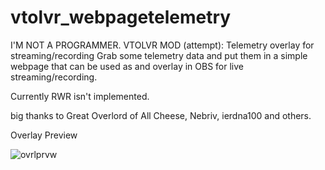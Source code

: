 # vtolvr_webpagetelemetry
I'M NOT A PROGRAMMER.
VTOLVR MOD (attempt): Telemetry overlay for streaming/recording
Grab some telemetry data and put them in a simple webpage that can be used as and overlay in OBS for live streaming/recording. 

Currently RWR isn't implemented.

big thanks to Great Overlord of All Cheese, Nebriv, ierdna100 and others. 

Overlay Preview

![ovrlprvw](https://user-images.githubusercontent.com/39417988/168946421-c2bad5db-853b-4f03-96fa-50db08d3d656.png)
